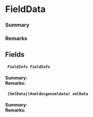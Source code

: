 # FieldData

### Summary


### Remarks


## Fields

#### ` FieldInfo fieldInfo`
**Summary:** 
<br/>
**Remarks:** 
#### ` [XmlData](#xmldocgenxmldata) xmlData`
**Summary:** 
<br/>
**Remarks:** 

<br/>
<br/>

